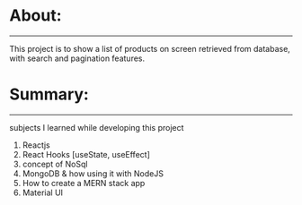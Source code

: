 # About:
***
This project is to show a list of products on screen retrieved from database, with search and pagination 
features.
# Summary:
***
subjects I learned while developing this project

1. Reactjs
2. React Hooks [useState, useEffect]
2. concept of NoSql 
3. MongoDB & how using it with NodeJS 
4. How to create a MERN stack app
5. Material UI
